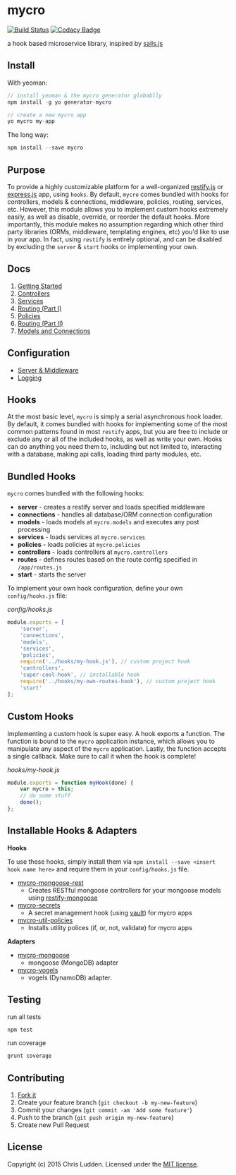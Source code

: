 # mycro
[![Build Status](https://travis-ci.org/cludden/mycro.svg?branch=master)](https://travis-ci.org/cludden/mycro) [![Codacy Badge](https://api.codacy.com/project/badge/grade/5b759953fe0248b1a241bc8700f64e61)](https://www.codacy.com/app/chris-ludden/mycro)


a hook based microservice library, inspired by [sails.js](http://sailsjs.org)


## Install
With yeoman:
```javascript
// install yeoman & the mycro generator globablly
npm install -g yo generator-mycro

// create a new mycro app
yo mycro my-app
```

The long way:
```javascript
npm install --save mycro
```

## Purpose
To provide a highly customizable platform for a well-organized [restify.js](http://restify.com) or [express.js](http://expressjs.com) app, using `hooks`. By default, `mycro` comes bundled with hooks for controllers, models & connections, middleware, policies, routing, services, etc. However, this module allows you to implement custom hooks extremely easily, as well as disable, override, or reorder the default hooks. More importantly, this module makes no assumption regarding which other third party libraries (ORMs, middleware, templating engines, etc) you'd like to use in your app. In fact, using `restify` is entirely optional, and can be disabled by excluding the `server` & `start` hooks or implementing your own.


## Docs
1. [Getting Started](/docs/getting-started.md)
2. [Controllers](/docs/controllers.md)
3. [Services](/docs/services.md)
4. [Routing (Part I)](/docs/routing-01.md)
5. [Policies](/docs/policies.md)
6. [Routing (Part II)](/docs/routing-02.md)
7. [Models and Connections](/docs/models-and-connections.md)


## Configuration
- [Server & Middleware](/docs/middleware.md)
- [Logging](/docs/logging.md)


## Hooks
At the most basic level, `mycro` is simply a serial asynchronous hook loader. By default, it comes bundled with hooks for implementing some of the most common patterns found in most `restify` apps, but you are free to include or exclude any or all of the included hooks, as well as write your own. Hooks can do anything you need them to, including but not limited to, interacting with a database, making api calls, loading third party modules, etc.

## Bundled Hooks
`mycro` comes bundled with the following hooks:
- **server** - creates a restify server and loads specified middleware
- **connections** - handles all database/ORM connection configuration
- **models** - loads models at `mycro.models` and executes any post processing
- **services** - loads services at `mycro.services`
- **policies** - loads policies at `mycro.policies`
- **controllers** - loads controllers at `mycro.controllers`
- **routes** - defines routes based on the route config specified in `/app/routes.js`
- **start** - starts the server


To implement your own hook configuration, define your own `config/hooks.js` file:


*config/hooks.js*
```javascript
module.exports = [
    'server',
    'connections',
    'models',
    'services',
    'policies',
    require('../hooks/my-hook.js'), // custom project hook
    'controllers',
    'super-cool-hook', // installable hook
    require('../hooks/my-own-routes-hook'), // custom project hook
    'start'
];
```


## Custom Hooks
Implementing a custom hook is super easy. A hook exports a function. The function is bound to the `mycro` application instance, which allows you to manipulate any aspect of the `mycro` application. Lastly, the function accepts a single callback. Make sure to call it when the hook is complete!


*hooks/my-hook.js*
```javascript
module.exports = function myHook(done) {
    var mycro = this;
    // do some stuff
    done();
};
```


## Installable Hooks & Adapters
**Hooks**


To use these hooks, simply install them via `npm install --save <insert hook name here>` and require them in your `config/hooks.js` file.


- [mycro-mongoose-rest](https://github.com/cludden/mycro-mongoose-rest)
    - Creates RESTful mongoose controllers for your mongoose models using [restify-mongoose](https://github.com/saintedlama/restify-mongoose)
- [mycro-secrets](https://github.com/cludden/mycro-secrets)
    - A secret management hook (using [vault](https://www.vaultproject.io)) for mycro apps
- [mycro-util-policies](https://github.com/kutllerskaggs/mycro-util-policies)
    - Installs utility polices (if, or, not, validate) for mycro apps


**Adapters**


- [mycro-mongoose](https://github.com/cludden/mycro-mongoose)
    - mongoose (MongoDB) adapter
- [mycro-vogels](https://github.com/cludden/mycro-vogels)
    - vogels (DynamoDB) adapter.


## Testing
run all tests  
```javascript
npm test
```

run coverage
```javascript
grunt coverage
```


## Contributing
1. [Fork it](https://github.com/cludden/mycro/fork)
2. Create your feature branch (`git checkout -b my-new-feature`)
3. Commit your changes (`git commit -am 'Add some feature'`)
4. Push to the branch (`git push origin my-new-feature`)
5. Create new Pull Request


## License
Copyright (c) 2015 Chris Ludden.
Licensed under the [MIT license](LICENSE.md).
